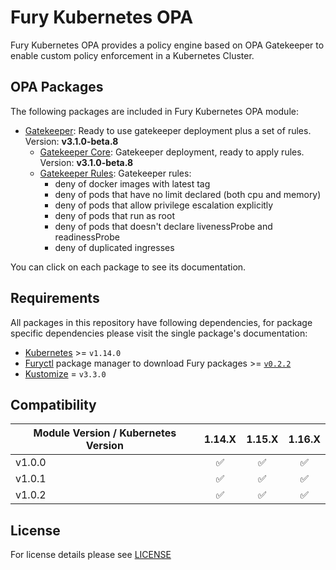 # Fury Kubernetes OPA

Fury Kubernetes OPA provides a policy engine based on OPA Gatekeeper to enable custom policy enforcement in a
Kubernetes Cluster.

## OPA Packages

The following packages are included in Fury Kubernetes OPA module:

-   [Gatekeeper](katalog/gatekeeper): Ready to use gatekeeper deployment plus a set of rules. Version: **v3.1.0-beta.8**
    -   [Gatekeeper Core](katalog/gatekeeper/core): Gatekeeper deployment, ready to apply rules. Version: **v3.1.0-beta.8**
    -   [Gatekeeper Rules](katalog/gatekeeper/rules): Gatekeeper rules:
        -   deny of docker images with latest tag
        -   deny of pods that have no limit declared (both cpu and memory)
        -   deny of pods that allow privilege escalation explicitly
        -   deny of pods that run as root
        -   deny of pods that doesn't declare livenessProbe and readinessProbe
        -   deny of duplicated ingresses

You can click on each package to see its documentation.

## Requirements

All packages in this repository have following dependencies, for package
specific dependencies please visit the single package's documentation:

-   [Kubernetes](https://kubernetes.io) >= `v1.14.0`
-   [Furyctl](https://github.com/sighupio/furyctl) package manager to download
    Fury packages >= [`v0.2.2`](https://github.com/sighupio/furyctl/releases/tag/v0.2.2)
-   [Kustomize](https://github.com/kubernetes-sigs/kustomize) = `v3.3.0`

## Compatibility

| Module Version / Kubernetes Version |       1.14.X       |       1.15.X       |       1.16.X       |
| ----------------------------------- | :----------------: | :----------------: | :----------------: |
| v1.0.0                              | :white_check_mark: | :white_check_mark: | :white_check_mark: |
| v1.0.1                              | :white_check_mark: | :white_check_mark: | :white_check_mark: |
| v1.0.2                              | :white_check_mark: | :white_check_mark: | :white_check_mark: |

## License

For license details please see [LICENSE](./LICENSE)
